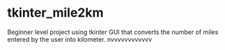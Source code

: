 # tkinter_mile2km
Beginner level project using tkinter GUI that converts the number of miles entered by the user into kilometer.
nvvvvvvvvvvvv
